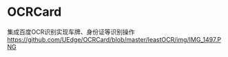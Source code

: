 # OCRCard
集成百度OCR识别实现车牌、身份证等识别操作
https://github.com/UEdge/OCRCard/blob/master/leastOCR/img/IMG_1497.PNG
